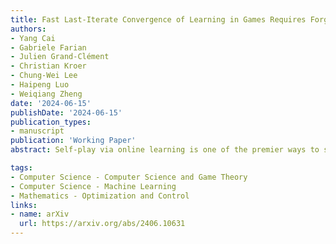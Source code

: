 ```yaml
---
title: Fast Last-Iterate Convergence of Learning in Games Requires Forgetful Algorithms
authors:
- Yang Cai
- Gabriele Farian
- Julien Grand-Clément
- Christian Kroer
- Chung-Wei Lee
- Haipeng Luo
- Weiqiang Zheng
date: '2024-06-15'
publishDate: '2024-06-15'
publication_types:
- manuscript
publication: 'Working Paper'
abstract: Self-play via online learning is one of the premier ways to solve large-scale two-player zero-sum games, both in theory and practice. Particularly popular algorithms include optimistic multiplicative weights update (OMWU) and optimistic gradient-descent-ascent (OGDA). While both algorithms enjoy {{< math >}}$ O(1/T) ${{< /math >}} ergodic convergence to Nash equilibrium in two-player zero-sum games, OMWU offers several advantages, including logarithmic dependence on the size of the payoff matrix and {{< math >}}$ O(1/T) ${{< /math >}} convergence to coarse correlated equilibria even in general-sum games. However, in terms of last-iterate convergence in two-player zero-sum games, an increasingly popular topic in this area, OGDA guarantees that the duality gap shrinks at a rate of {{< math >}}$ O(1/\sqrt{T}) ${{< /math >}}, while the best existing last-iterate convergence for OMWU depends on some game-dependent constant that could be arbitrarily large. This begs the question: is this potentially slow last-iterate convergence an inherent disadvantage of OMWU, or is the current analysis too loose? Somewhat surprisingly, we show that the former is true. More generally, we prove that a broad class of algorithms that do not forget the past quickly all suffer the same issue: for any arbitrarily small {{< math >}}$ \delta > 0 ${{< /math >}}, there exists a {{< math >}}$ 2 \times 2 ${{< /math >}} matrix game such that the algorithm admits a constant duality gap even after {{< math >}}$ 1/\delta ${{< /math >}} rounds. This class of algorithms includes OMWU and other standard optimistic follow-the-regularized-leader algorithms.

tags:
- Computer Science - Computer Science and Game Theory
- Computer Science - Machine Learning
- Mathematics - Optimization and Control
links:
- name: arXiv
  url: https://arxiv.org/abs/2406.10631
---
```

